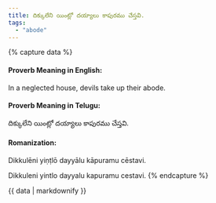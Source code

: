 ```yaml
---
title: దిక్కులేని యింట్లో దయ్యాలు కాపురము చేస్తవి.
tags:
  - "abode"
---
```


{% capture data %}
#### Proverb Meaning in English:
In a neglected house, devils take up their abode.

#### Proverb Meaning in Telugu:
దిక్కులేని యింట్లో దయ్యాలు కాపురము చేస్తవి.

#### Romanization:
Dikkulēni yiṇṭlō dayyālu kāpuramu cēstavi.

Dikkuleni yintlo dayyalu kapuramu cestavi.
{% endcapture %}

{{ data | markdownify }}

